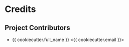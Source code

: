 Credits
=======

Project Contributors
------------

* {{ cookiecutter.full_name }} <{{ cookiecutter.email }}>
